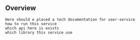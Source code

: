 ## Overview

    Here should e placed a tech documentation for user-service
    how to run this service
    which api here is exists
    which library this service use
